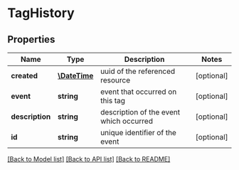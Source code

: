 # TagHistory

## Properties
Name | Type | Description | Notes
------------ | ------------- | ------------- | -------------
**created** | [**\DateTime**](\DateTime.md) | uuid of the referenced resource | [optional] 
**event** | **string** | event that occurred on this tag | [optional] 
**description** | **string** | description of the event which occurred | [optional] 
**id** | **string** | unique identifier of the event | [optional] 

[[Back to Model list]](../README.md#documentation-for-models) [[Back to API list]](../README.md#documentation-for-api-endpoints) [[Back to README]](../README.md)



